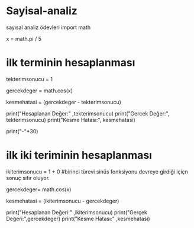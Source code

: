 # Sayisal-analiz
sayısal analiz ödevleri
import math


x = math.pi / 5

# ilk terminin hesaplanması

tekterimsonucu = 1

gercekdeger = math.cos(x)

kesmehatasi = (gercekdeger - tekterimsonucu)

print("Hesaplanan Değer:" ,tekterimsonucu)
print("Gercek Değer:", tekterimsonucu)
print("Kesme Hatası:", kesmehatasi)


print("-"*30)

# ilk iki teriminin hesaplanması

ikiterimsonucu = 1 + 0   #birinci türevi sinüs fonksiyonu devreye girdiği içiçn sonuç sıfır oluyor.

gercekdeger= math.cos(x)

kesmehatasi = (ikiterimsonucu - gercekdeger)

print("Hesaplanan Değeri:" ,ikiterimsonucu)
print("Gerçek Değeri:",gercekdeger)
print("Kesme Hatası:" ,kesmehatasi)
